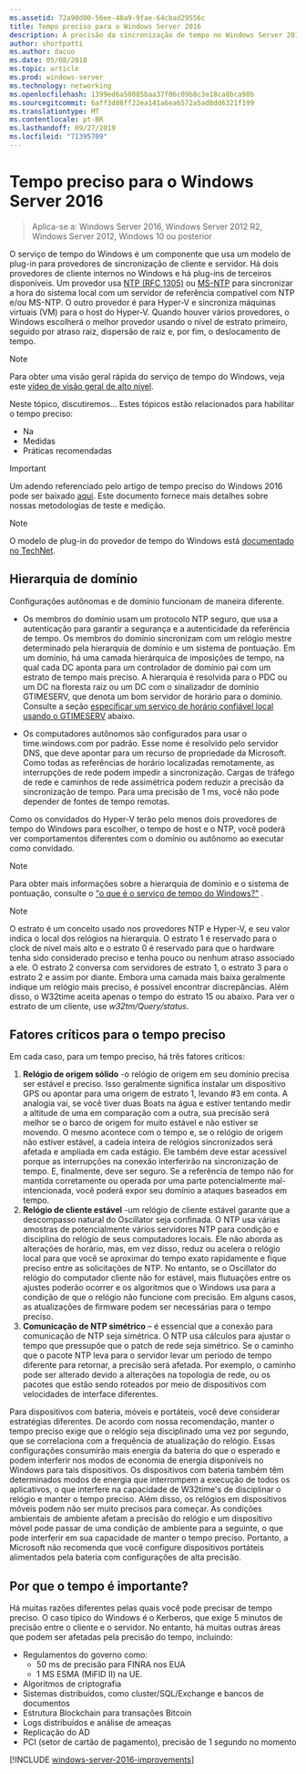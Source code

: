 ```yaml
---
ms.assetid: 72a90d00-56ee-48a9-9fae-64cbad29556c
title: Tempo preciso para o Windows Server 2016
description: A precisão da sincronização de tempo no Windows Server 2016 foi aprimorada substancialmente, mantendo a compatibilidade de NTP completa com versões mais antigas do Windows.
author: shortpatti
ms.author: dacuo
ms.date: 05/08/2018
ms.topic: article
ms.prod: windows-server
ms.technology: networking
ms.openlocfilehash: 1399ed6a50085baa37f06c09b8c3e18ca8bca98b
ms.sourcegitcommit: 6aff3d88ff22ea141a6ea6572a5ad8dd6321f199
ms.translationtype: MT
ms.contentlocale: pt-BR
ms.lasthandoff: 09/27/2019
ms.locfileid: "71395709"
---
```

# <a name="accurate-time-for-windows-server-2016"></a>Tempo preciso para o Windows Server 2016

>Aplica-se a: Windows Server 2016, Windows Server 2012 R2, Windows Server 2012, Windows 10 ou posterior

O serviço de tempo do Windows é um componente que usa um modelo de plug-in para provedores de sincronização de cliente e servidor.  Há dois provedores de cliente internos no Windows e há plug-ins de terceiros disponíveis. Um provedor usa [NTP (RFC 1305)](https://tools.ietf.org/html/rfc1305) ou [MS-NTP](https://msdn.microsoft.com/library/cc246877.aspx) para sincronizar a hora do sistema local com um servidor de referência compatível com NTP e/ou MS-NTP. O outro provedor é para Hyper-V e sincroniza máquinas virtuais (VM) para o host do Hyper-V.  Quando houver vários provedores, o Windows escolherá o melhor provedor usando o nível de estrato primeiro, seguido por atraso raiz, dispersão de raiz e, por fim, o deslocamento de tempo.

> [!NOTE]
> Para obter uma visão geral rápida do serviço de tempo do Windows, veja este [vídeo de visão geral de alto nível](https://aka.ms/WS2016TimeVideo).

Neste tópico, discutiremos... Estes tópicos estão relacionados para habilitar o tempo preciso: 

- Na
- Medidas
- Práticas recomendadas

> [!IMPORTANT]
> Um adendo referenciado pelo artigo de tempo preciso do Windows 2016 pode ser baixado [aqui](https://windocs.blob.core.windows.net/windocs/WindowsTimeSyncAccuracy_Addendum.pdf).  Este documento fornece mais detalhes sobre nossas metodologias de teste e medição.

> [!NOTE] 
> O modelo de plug-in do provedor de tempo do Windows está [documentado no TechNet](https://msdn.microsoft.com/library/windows/desktop/ms725475%28v=vs.85%29.aspx).

## <a name="domain-hierarchy"></a>Hierarquia de domínio
Configurações autônomas e de domínio funcionam de maneira diferente.

- Os membros do domínio usam um protocolo NTP seguro, que usa a autenticação para garantir a segurança e a autenticidade da referência de tempo.  Os membros do domínio sincronizam com um relógio mestre determinado pela hierarquia de domínio e um sistema de pontuação.  Em um domínio, há uma camada hierárquica de imposições de tempo, na qual cada DC aponta para um controlador de domínio pai com um estrato de tempo mais preciso.  A hierarquia é resolvida para o PDC ou um DC na floresta raiz ou um DC com o sinalizador de domínio GTIMESERV, que denota um bom servidor de horário para o domínio.  Consulte a seção [especificar um serviço de horário confiável local usando o GTIMESERV](#GTIMESERV) abaixo.

- Os computadores autônomos são configurados para usar o time.windows.com por padrão.  Esse nome é resolvido pelo servidor DNS, que deve apontar para um recurso de propriedade da Microsoft.  Como todas as referências de horário localizadas remotamente, as interrupções de rede podem impedir a sincronização.  Cargas de tráfego de rede e caminhos de rede assimétrica podem reduzir a precisão da sincronização de tempo.  Para uma precisão de 1 ms, você não pode depender de fontes de tempo remotas.

Como os convidados do Hyper-V terão pelo menos dois provedores de tempo do Windows para escolher, o tempo de host e o NTP, você poderá ver comportamentos diferentes com o domínio ou autônomo ao executar como convidado.

> [!NOTE] 
> Para obter mais informações sobre a hierarquia de domínio e o sistema de pontuação, consulte o ["o que é o serviço de tempo do Windows?"](https://blogs.msdn.microsoft.com/w32time/2007/07/07/what-is-windows-time-service/) .

> [!NOTE]
> O estrato é um conceito usado nos provedores NTP e Hyper-V, e seu valor indica o local dos relógios na hierarquia.  O estrato 1 é reservado para o clock de nível mais alto e o estrato 0 é reservado para que o hardware tenha sido considerado preciso e tenha pouco ou nenhum atraso associado a ele.  O estrato 2 conversa com servidores de estrato 1, o estrato 3 para o estrato 2 e assim por diante.  Embora uma camada mais baixa geralmente indique um relógio mais preciso, é possível encontrar discrepâncias.  Além disso, o W32time aceita apenas o tempo do estrato 15 ou abaixo.  Para ver o estrato de um cliente, use *w32tm/Query/status*.

## <a name="critical-factors-for-accurate-time"></a>Fatores críticos para o tempo preciso
Em cada caso, para um tempo preciso, há três fatores críticos:

1. **Relógio de origem sólido** -o relógio de origem em seu domínio precisa ser estável e preciso. Isso geralmente significa instalar um dispositivo GPS ou apontar para uma origem de estrato 1, levando #3 em conta. A analogia vai, se você tiver duas Boats na água e estiver tentando medir a altitude de uma em comparação com a outra, sua precisão será melhor se o barco de origem for muito estável e não estiver se movendo. O mesmo acontece com o tempo e, se o relógio de origem não estiver estável, a cadeia inteira de relógios sincronizados será afetada e ampliada em cada estágio. Ele também deve estar acessível porque as interrupções na conexão interferirão na sincronização de tempo. E, finalmente, deve ser seguro. Se a referência de tempo não for mantida corretamente ou operada por uma parte potencialmente mal-intencionada, você poderá expor seu domínio a ataques baseados em tempo.
2. **Relógio de cliente estável** -um relógio de cliente estável garante que a descompasso natural do Oscillator seja confinada.  O NTP usa várias amostras de potencialmente vários servidores NTP para condição e disciplina do relógio de seus computadores locais.  Ele não aborda as alterações de horário, mas, em vez disso, reduz ou acelera o relógio local para que você se aproximar do tempo exato rapidamente e fique preciso entre as solicitações de NTP.  No entanto, se o Oscillator do relógio do computador cliente não for estável, mais flutuações entre os ajustes poderão ocorrer e os algoritmos que o Windows usa para a condição de que o relógio não funcione com precisão.  Em alguns casos, as atualizações de firmware podem ser necessárias para o tempo preciso.
3. **Comunicação de NTP simétrico** – é essencial que a conexão para comunicação de NTP seja simétrica.  O NTP usa cálculos para ajustar o tempo que pressupõe que o patch de rede seja simétrico.  Se o caminho que o pacote NTP leva para o servidor levar um período de tempo diferente para retornar, a precisão será afetada.  Por exemplo, o caminho pode ser alterado devido a alterações na topologia de rede, ou os pacotes que estão sendo roteados por meio de dispositivos com velocidades de interface diferentes.

Para dispositivos com bateria, móveis e portáteis, você deve considerar estratégias diferentes.  De acordo com nossa recomendação, manter o tempo preciso exige que o relógio seja disciplinado uma vez por segundo, que se correlaciona com a frequência de atualização do relógio. Essas configurações consumirão mais energia da bateria do que o esperado e podem interferir nos modos de economia de energia disponíveis no Windows para tais dispositivos. Os dispositivos com bateria também têm determinados modos de energia que interrompem a execução de todos os aplicativos, o que interfere na capacidade de W32time's de disciplinar o relógio e manter o tempo preciso. Além disso, os relógios em dispositivos móveis podem não ser muito precisos para começar.  As condições ambientais de ambiente afetam a precisão do relógio e um dispositivo móvel pode passar de uma condição de ambiente para a seguinte, o que pode interferir em sua capacidade de manter o tempo preciso.  Portanto, a Microsoft não recomenda que você configure dispositivos portáteis alimentados pela bateria com configurações de alta precisão. 

## <a name="why-is-time-important"></a>Por que o tempo é importante?  
Há muitas razões diferentes pelas quais você pode precisar de tempo preciso.  O caso típico do Windows é o Kerberos, que exige 5 minutos de precisão entre o cliente e o servidor.  No entanto, há muitas outras áreas que podem ser afetadas pela precisão do tempo, incluindo:


- Regulamentos do governo como:
    - 50 ms de precisão para FINRA nos EUA
    - 1 MS ESMA (MiFID II) na UE.
- Algoritmos de criptografia
- Sistemas distribuídos, como cluster/SQL/Exchange e bancos de documentos
- Estrutura Blockchain para transações Bitcoin
- Logs distribuídos e análise de ameaças 
- Replicação do AD
- PCI (setor de cartão de pagamento), precisão de 1 segundo no momento



[!INCLUDE [windows-server-2016-improvements](windows-server-2016-improvements.md)]
